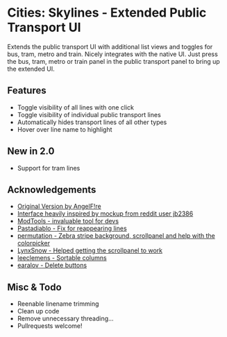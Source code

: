 # Cities: Skylines - Extended Public Transport UI
Extends the public transport UI with additional list views and toggles for bus, tram, metro and train. Nicely integrates with the native UI. Just press the bus, tram, metro or train panel in the public transport panel to bring up the extended UI.

## Features
* Toggle visibility of all lines with one click
* Toggle visibility of individual public transport lines
* Automatically hides transport lines of all other types
* Hover over line name to highlight

## New in 2.0
* Support for tram lines

## Acknowledgements
* [Original Version by AngelF!re](https://github.com/justacid/Skylines-ExtendedPublicTransport)
* [Interface heavily inspired by mockup from reddit user jb2386](http://www.reddit.com/r/CitiesSkylines/comments/2zjrlq/my_suggestion_for_improving_the_transportline/)
* [ModTools - invaluable tool for devs](http://steamcommunity.com/sharedfiles/filedetails/?id=409520576)
* [Pastadiablo - Fix for reappearing lines](https://github.com/pastadiablo)
* [permutation - Zebra stripe background, scrollpanel and help with the colorpicker](https://github.com/githubpermutation)
* [LynxSnow - Helped getting the scrollpanel to work](http://www.reddit.com/user/LynxSnow)
* [leeclemens - Sortable columns](https://github.com/leeclemens)
* [earalov - Delete buttons](https://github.com/earalov)

## Misc & Todo
* Reenable linename trimming
* Clean up code
* Remove unnecessary threading...
* Pullrequests welcome!
